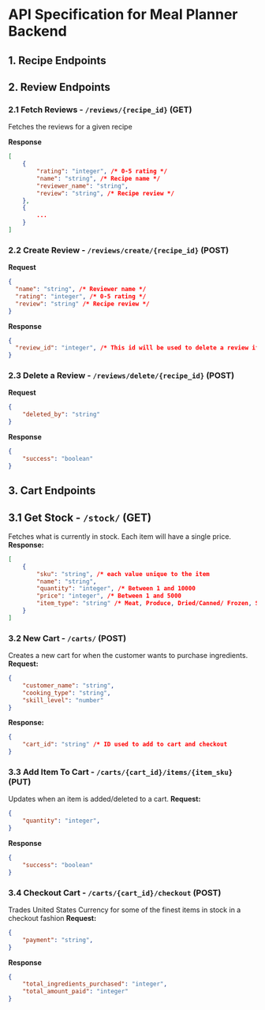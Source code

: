 # API Specification for Meal Planner Backend

## 1. Recipe Endpoints

## 2. Review Endpoints
### 2.1 Fetch Reviews - `/reviews/{recipe_id}` (GET)
Fetches the reviews for a given recipe


**Response**
```json
[
    {
        "rating": "integer", /* 0-5 rating */
        "name": "string", /* Recipe name */
        "reviewer_name": "string",
        "review": "string", /* Recipe review */
    },
    {
        ...
    }
]
```
### 2.2 Create Review - `/reviews/create/{recipe_id}` (POST)
**Request**
```json
{
  "name": "string", /* Reviewer name */
  "rating": "integer", /* 0-5 rating */
  "review": "string" /* Recipe review */
}
```
**Response**
```json
{
  "review_id": "integer", /* This id will be used to delete a review if necessary */
}
```
### 2.3 Delete a Review - `/reviews/delete/{recipe_id}` (POST)
**Request**
```json
{
    "deleted_by": "string"
}
```
**Response**
```json
{
    "success": "boolean"
}
```
## 3. Cart Endpoints

## 3.1 Get Stock - `/stock/` (GET)
Fetches what is currently in stock. Each item will have a single price. 
**Response:**
```json
[
    {
        "sku": "string", /* each value unique to the item
        "name": "string",
        "quantity": "integer", /* Between 1 and 10000
        "price": "integer", /* Between 1 and 5000
        "item_type": "string" /* Meat, Produce, Dried/Canned/ Frozen, Sweets
    }
]
```

### 3.2 New Cart - `/carts/` (POST)
Creates a new cart for when the customer wants to purchase ingredients. 
**Request:**
```json
{
    "customer_name": "string",
    "cooking_type": "string",
    "skill_level": "number" 
}
```
**Response:**
```json
{
    "cart_id": "string" /* ID used to add to cart and checkout 
}
```
### 3.3 Add Item To Cart - `/carts/{cart_id}/items/{item_sku}` (PUT)
Updates when an item is added/deleted to a cart.
**Request:**
```json
{
    "quantity": "integer",
}
```
**Response**
```json
{
    "success": "boolean"
}
```
### 3.4 Checkout Cart - `/carts/{cart_id}/checkout` (POST)
Trades United States Currency for some of the finest items in stock in a checkout fashion
**Request:**
```json
{
    "payment": "string",
}
```
**Response**
```json
{
    "total_ingredients_purchased": "integer",
    "total_amount_paid": "integer"
}
```
 
